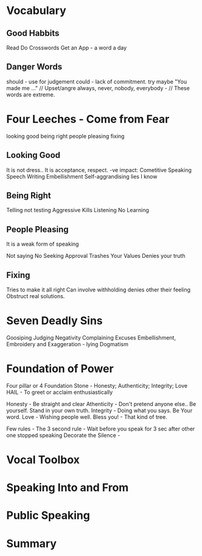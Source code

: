 # Vocabulary
## Good Habbits
Read
Do Crosswords
Get an App - a word a day

## Danger Words
should - use for judgement
could - lack of commitment.
try
maybe
"You made me ..." // Upset/angre
always, never, nobody, everybody - // These words are extreme.

# Four Leeches - Come from Fear
looking good
being right
people pleasing
fixing

## Looking Good
It is not dress.. It is acceptance, respect.
-ve impact: Cometitive Speaking
    Speech Writing
    Embellishment
    Self-aggrandising lies
    I know

## Being Right
Telling not testing
Aggressive
Kills Listening
No Learning

## People Pleasing
It is a weak form of speaking

Not saying No
Seeking Approval
Trashes Your Values
Denies your truth

## Fixing
Tries to make it all right
Can involve withholding
denies other their feeling
Obstruct real solutions.

# Seven Deadly Sins
Goosiping
Judging
Negativity
Complaining
Excuses
Embellishment, Embroidery and Exaggeration - lying
Dogmatism

# Foundation of Power
Four pillar or 4 Foundation Stone - Honesty; Authenticity; Integrity; Love
HAIL - To greet or acclaim enthusiastically

Honesty - Be straight and clear
Athenticity - Don't pretend anyone else.. Be yourself. Stand in your own truth.
Integrity - Doing what you says. Be Your word.
Love - Wishing people well. Bless you! - That kind of tree.

Few rules -
The 3 second rule - Wait before you speak for 3 sec after other one stopped speaking
Decorate the Silence - 
# Vocal Toolbox

# Speaking Into and From

# Public Speaking

# Summary